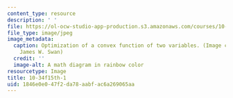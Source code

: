 ```yaml
---
content_type: resource
description: ' '
file: https://ol-ocw-studio-app-production.s3.amazonaws.com/courses/10-34-numerical-methods-applied-to-chemical-engineering-fall-2015/1846e0e047f2da78aabfac6a269065aa_10-34f15-th-1.jpg
file_type: image/jpeg
image_metadata:
  caption: Optimization of a convex function of two variables. (Image courtesy of
    James W. Swan)
  credit: ''
  image-alt: A math diagram in rainbow color
resourcetype: Image
title: 10-34f15th-1
uid: 1846e0e0-47f2-da78-aabf-ac6a269065aa
---
```

